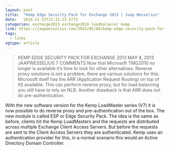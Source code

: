 ```yaml
---
layout: post 
title:  "Kemp Edge Security Pack for Exchange 2013 | Jaap Wesselius" 
date:   2016-11-23T23:15:13.577Z 
categories: exchange2013 exchange2016 loadbalancer kemp
link: https://jaapwesselius.com/2013/05/08/kemp-edge-security-pack-for-exchange-2013/ 
tags:
  - links
ogtype: article 
---
```


> KEMP EDGE SECURITY PACK FOR EXCHANGE 2013
MAY 8, 2013 JAAPWESSELIUS	7 COMMENTS
Now that Microsoft TMG2010 no longer is available it’s time to look for other alternatives. Reverse proxy solutions is not a problem, there are various solutions for this. Microsoft itself has the ARR (Application Request Routing) on top of IIS available. This can perform reverse proxy, but for load balancing you still have to rely on NLB. Another drawback is that ARR does not do pre-authentication.

With the new software version for the Kemp LoadMaster series (V7) it is now possible to do reverse proxy and pre-authentication out of the box. The new module is called ESP or Edge Security Pack. The idea is the same as before, clients hit the Kemp LoadMasters and the requests are distributed across multiple Exchange Client Access Servers. But before the requests are sent to the Client Access Servers they are authenticated. Kemp uses an authentication provider for this, in a normal scenario this would an Active Directory Domain Controller.

